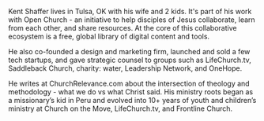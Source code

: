 ﻿---
name: Kent Shaffer
description: Founder, Open Church
picture: kent_shaffer.jpg
twitter: handle
categories: ideation design strategy ministry entrepreneurship
---

Kent Shaffer lives in Tulsa, OK with his wife and 2 kids. It's part of his work with Open Church - an initiative to help disciples of Jesus collaborate, learn from each other, and share resources. At the core of this collaborative ecosystem is a free, global library of digital content and tools.

He also co-founded a design and marketing firm, launched and sold a few tech startups, and gave strategic counsel to groups such as LifeChurch.tv, Saddleback Church, charity: water, Leadership Network, and OneHope. 

He writes at ChurchRelevance.com about the intersection of theology and methodology - what we do vs what Christ said. His ministry roots began as a missionary’s kid in Peru and evolved into 10+ years of youth and children’s ministry at Church on the Move, LifeChurch.tv, and Frontline Church.
